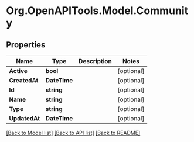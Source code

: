# Org.OpenAPITools.Model.Community
## Properties

Name | Type | Description | Notes
------------ | ------------- | ------------- | -------------
**Active** | **bool** |  | [optional] 
**CreatedAt** | **DateTime** |  | [optional] 
**Id** | **string** |  | [optional] 
**Name** | **string** |  | [optional] 
**Type** | **string** |  | [optional] 
**UpdatedAt** | **DateTime** |  | [optional] 

[[Back to Model list]](../README.md#documentation-for-models) [[Back to API list]](../README.md#documentation-for-api-endpoints) [[Back to README]](../README.md)

